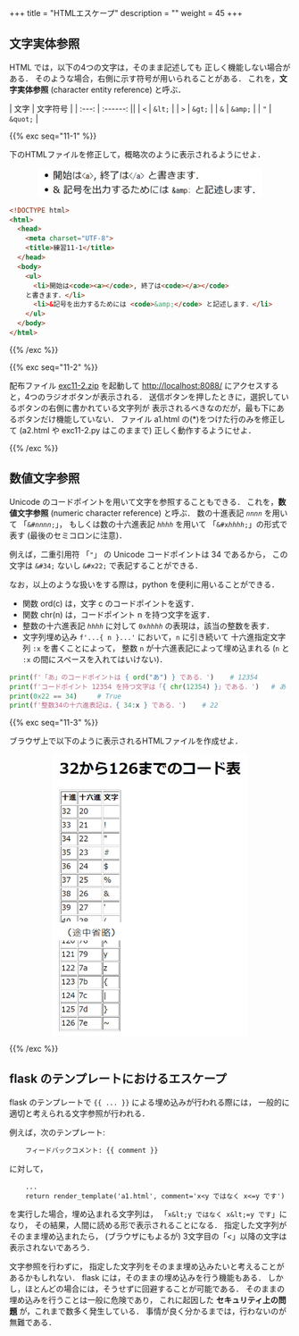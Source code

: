 +++
title = "HTMLエスケープ"
description = ""
weight = 45
+++

## 文字実体参照

HTML では，以下の4つの文字は，そのまま記述しても
正しく機能しない場合がある．
そのような場合，右側に示す符号が用いられることがある．
これを，__文字実体参照__ (character entity reference) と呼ぶ．

| 文字  | 文字符号 |
| :---: | :------: ||
|  <code>&lt;</code>  |  <code>&amp;lt;</code>  |
|  <code>&gt;</code>  |  <code>&amp;gt;</code>  |
| <code>&amp;</code>  | <code>&amp;amp;</code>  |
| <code>&quot;</code> | <code>&amp;quot;</code> |

{{% exc seq="11-1" %}}

下のHTMLファイルを修正して，概略次のように表示されるようにせよ．

<img src="fig1.jpg" width="400px" style="margin: auto; display: block;" />

```html
<!DOCTYPE html>
<html>
  <head>
    <meta charset="UTF-8">
    <title>練習11-1</title>
  </head>
  <body>
    <ul>
      <li>開始は<code><a></code>, 終了は<code></a></code>
    と書きます．</li>
      <li>&記号を出力するためには <code>&amp;</code> と記述します．</li>
    </ul>
  </body>
</html>
```

{{% /exc %}}

{{% exc seq="11-2" %}}

配布ファイル [exc11-2.zip](exc11-2.zip) を起動して
[http://localhost:8088/](http://localhost:8088/)
にアクセスすると，4つのラジオボタンが表示される．
送信ボタンを押したときに，選択しているボタンの右側に書かれている文字列が
表示されるべきなのだが，最も下にあるボタンだけ機能していない．
ファイル a1.html の(*)をつけた行のみを修正して
(a2.html や exc11-2.py はこのままで)
正しく動作するようにせよ．

{{% /exc %}}

## 数値文字参照

Unicode のコードポイントを用いて文字を参照することもできる．
これを，__数値文字参照__ (numeric character reference) と呼ぶ．
数の十進表記 <code><i>nnnn</i></code> を用いて
「<code>&#<i>nnnn</i>;</code>」，
もしくは数の十六進表記 <code><i>hhhh</i></code> を用いて
「<code>&#x<i>hhhh</i>;</code>」の形式で表す
(最後のセミコロンに注意)．

例えば，二重引用符 「`"`」 の Unicode コードポイントは 34 であるから，
この文字は <code>&amp;#34;</code> ないし <code>&amp;#x22;</code>
で表記することができる．

なお，以上のような扱いをする際は，python を便利に用いることができる．
* 関数 ord(c) は，文字 c のコードポイントを返す．
* 関数 chr(n) は，コードポイント n を持つ文字を返す．
* 整数の十六進表記 <code><i>hhhh</i></code> に対して <code>0x<i>hhhh</i></code>
  の表現は，該当の整数を表す．
* 文字列埋め込み <code>f'...{ n }...'</code> において，`n` に引き続いて
  十六進指定文字列 `:x` を書くことによって，
  整数 `n` が十六進表記によって埋め込まれる
  (`n` と `:x` の間にスペースを入れてはいけない)．

```python
print(f'「あ」のコードポイントは { ord("あ") } である．')    # 12354
print(f'コードポイント 12354 を持つ文字は「{ chr(12354) }」である．')   # あ
print(0x22 == 34)     # True
print(f'整数34の十六進表記は，{ 34:x } である．')    # 22
```

{{% exc seq="11-3" %}}

ブラウザ上で以下のように表示されるHTMLファイルを作成せよ．

<img src="fig2.jpg" width="350px" style="margin: auto; display: block;" />


{{% /exc %}}

## flask のテンプレートにおけるエスケープ

flask のテンプレートで `{{ ... }}` による埋め込みが行われる際には，
一般的に適切と考えられる文字参照が行われる．

例えば，次のテンプレート:

```html
    フィードバックコメント: {{ comment }}
```

に対して，

```python3
    ...
    return render_template('a1.html', comment='x<y ではなく x<=y です')
```

を実行した場合，埋め込まれる文字列は，
「`x&lt;y ではなく x&lt;=y です`」になり，
その結果，人間に読める形で表示されることになる．
指定した文字列がそのまま埋め込まれたら，
(ブラウザにもよるが) 3文字目の「<」以降の文字は表示されないであろう．

文字参照を行わずに，
指定した文字列をそのまま埋め込みたいと考えることがあるかもしれない．
flask には，そのままの埋め込みを行う機能もある．
しかし，ほとんどの場合には，そうせずに回避することが可能である．
そのままの埋め込みを行うことは一般に危険であり，
これに起因した __セキュリティ上の問題__ が，これまで数多く発生している．
事情が良く分かるまでは，行わないのが無難である．
